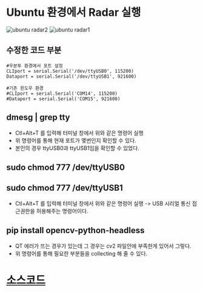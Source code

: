 # Ubuntu 환경에서 Radar 실행
![ubuntu radar2](https://user-images.githubusercontent.com/76835313/130790716-d740204a-7a4e-46e0-b547-6612654bf63f.png)
![ubuntu radar1](https://user-images.githubusercontent.com/76835313/130790735-b7bfc8aa-ca3f-4d68-9fdf-c50e48ddce07.png)

## 수정한 코드 부분

    #우분투 환경에서 포트 설정
    CLIport = serial.Serial('/dev/ttyUSB0', 115200)
    Dataport = serial.Serial('/dev/ttyUSB1', 921600)
    
    #기존 윈도우 환경
    #CLIport = serial.Serial('COM14', 115200)
    #Dataport = serial.Serial('COM15', 921600)
    
## dmesg | grep tty
* Ctl+Alt+T 를 입력해 터미널 창에서 위와 같은 명령어 실행
* 위 명령어를 통해 현재 포트가 몇번인지 확인할 수 있다.  
* 본인의 경우 ttyUSB0과 ttyUSB1임을 확인할 수 있었다.

## sudo chmod 777 /dev/ttyUSB0
## sudo chmod 777 /dev/ttyUSB1
* Ctl+Alt+T 를 입력해 터미널 창에서 위와 같은 명령어 실행
-> USB 시리얼 통신 접근권한을 허용해주는 명령어이다.

## pip install opencv-python-headless
* QT 에러가 뜨는 경우가 있는데 그 경우는 cv2 파일안에 부족한게 있어서 그렇다.
* 위 명령어를 통해 필요한 부분들을 collecting 해 줄 수 있다. 

# [소스코드](https://github.com/YSubin/V2X_repo/blob/master/Task2-1/Radar/0825.mmw_parse_script.py)
